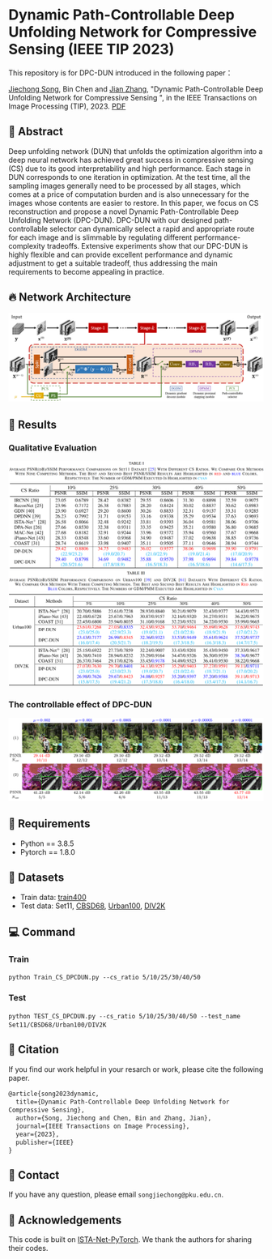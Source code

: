 # Dynamic Path-Controllable Deep Unfolding Network for Compressive Sensing (IEEE TIP 2023)
This repository is for DPC-DUN introduced in the following paper：

[Jiechong Song](https://scholar.google.com/citations?hl=en&user=EBOtupAAAAAJ), Bin Chen and [Jian Zhang](http://jianzhang.tech/), "Dynamic Path-Controllable Deep Unfolding Network for Compressive Sensing ", in the IEEE Transactions on Image Processing (TIP), 2023. [PDF](https://ieeexplore.ieee.org/document/10098557)

## :art: Abstract
Deep unfolding network (DUN) that unfolds the optimization algorithm into a deep neural network has achieved great success in compressive sensing (CS) due to its good interpretability and high performance. Each stage in DUN corresponds to one iteration in optimization. At the test time, all the sampling images generally need to be processed by all stages, which comes at a price of computation burden and is also unnecessary for the images whose contents are easier to restore. In this paper, we focus on CS reconstruction and propose a novel Dynamic Path-Controllable Deep Unfolding Network (DPC-DUN). DPC-DUN with our designed path-controllable
selector can dynamically select a rapid and appropriate route for each image and is slimmable by regulating different performance-complexity tradeoffs. Extensive experiments show that our DPC-DUN is highly flexible and can provide excellent performance and dynamic adjustment to get a suitable tradeoff, thus addressing the main requirements to become appealing in practice.

## :fire: Network Architecture
![Network](/Figs/network.png)

## 🚩 Results
###  Qualitative Evaluation
![Set11](/Figs/set11.png)
![CBSD_DIV2K](/Figs/Urban_DIV2K.png)
### The controllable effect of DPC-DUN
![DPC-DUN](/Figs/controllable.png)

## 🔧 Requirements
- Python == 3.8.5
- Pytorch == 1.8.0

## 👀 Datasets
- Train data: [train400](https://drive.google.com/file/d/15FatS3wYupcoJq44jxwkm6Kdr0rATPd0/view?usp=sharing)
- Test data: Set11, [CBSD68](https://drive.google.com/file/d/1Q_tcV0d8bPU5g0lNhVSZXLFw0whFl8Nt/view?usp=sharing), [Urban100](https://drive.google.com/file/d/1cmYjEJlR2S6cqrPq8oQm3tF9lO2sU0gV/view?usp=sharing), [DIV2K](https://drive.google.com/file/d/1olYhGPuX8QJlewu9riPbiHQ7XiFx98ac/view?usp=sharing)

## :computer: Command
### Train
`python Train_CS_DPCDUN.py --cs_ratio 5/10/25/30/40/50`
### Test
`python TEST_CS_DPCDUN.py --cs_ratio 5/10/25/30/40/50 --test_name Set11/CBSD68/Urban100/DIV2K`

## 📑 Citation
If you find our work helpful in your resarch or work, please cite the following paper.
```
@article{song2023dynamic,
  title={Dynamic Path-Controllable Deep Unfolding Network for Compressive Sensing},
  author={Song, Jiechong and Chen, Bin and Zhang, Jian},
  journal={IEEE Transactions on Image Processing},
  year={2023},
  publisher={IEEE}
}
```

## :e-mail: Contact
If you have any question, please email `songjiechong@pku.edu.cn`.

## :hugs: Acknowledgements
This code is built on [ISTA-Net-PyTorch](https://github.com/jianzhangcs/ISTA-Net-PyTorch). We thank the authors for sharing their codes.




